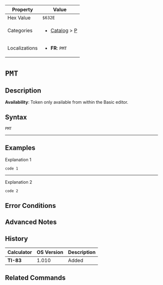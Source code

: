 | Property      | Value |
|---------------|-------|
| Hex Value     | `$632E`|
| Categories    | <ul><li>[Catalog](../categories/Catalog.md) > [P](../categories/Catalog.md#P)</li></ul> |
| Localizations | <ul><li><b>FR</b>: `PMT`</li></ul> |

# `PMT`

## Description



<b>Availability</b>: Token only available from within the Basic editor.

## Syntax
`PMT`

<hr>

## Examples

Explanation 1
```ti-basic
code 1
```
---
Explanation 2
```ti-basic
code 2
```

## Error Conditions


## Advanced Notes


## History
| Calculator | OS Version | Description |
|------------|------------|-------------|
| <b>TI-83</b> | 1.010 | Added

## Related Commands

    